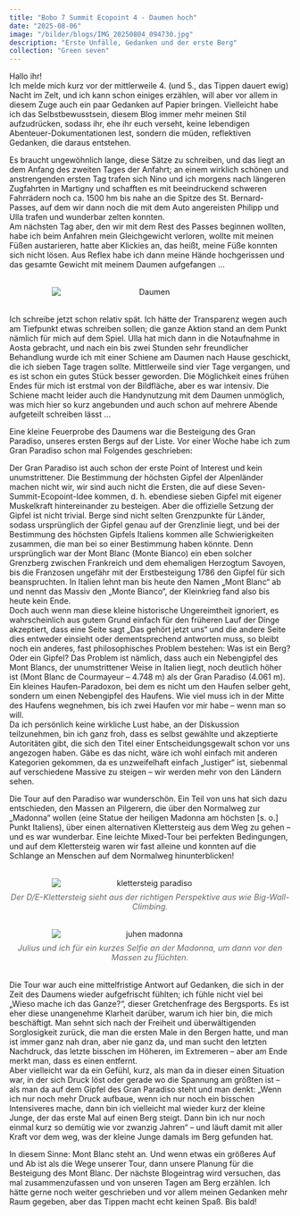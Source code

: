 ```yaml
---
title: "Bobo 7 Summit Ecopoint 4 - Daumen hoch"
date: "2025-08-06"
image: "/bilder/blogs/IMG_20250804_094730.jpg"
description: "Erste Unfälle, Gedanken und der erste Berg"
collection: "Green seven"
---
```


Hallo ihr!  
Ich melde mich kurz vor der mittlerweile 4. (und 5., das Tippen dauert ewig) Nacht im Zelt, und ich kann schon einiges erzählen, will aber vor allem in diesem Zuge auch ein paar Gedanken auf Papier bringen. Vielleicht habe ich das Selbstbewusstsein, diesem Blog immer mehr meinen Stil aufzudrücken, sodass ihr, ehe ihr euch verseht, keine lebendigen Abenteuer-Dokumentationen lest, sondern die müden, reflektiven Gedanken, die daraus entstehen.  

Es braucht ungewöhnlich lange, diese Sätze zu schreiben, und das liegt an dem Anfang des zweiten Tages der Anfahrt; an einem wirklich schönen und anstrengenden ersten Tag trafen sich Nino und ich morgens nach längeren Zugfahrten in Martigny und schafften es mit beeindruckend schweren Fahrrädern noch ca. 1500 hm bis nahe an die Spitze des St. Bernard-Passes, auf dem wir dann noch die mit dem Auto angereisten Philipp und Ulla trafen und wunderbar zelten konnten.  
Am nächsten Tag aber, den wir mit dem Rest des Passes beginnen wollten, habe ich beim Anfahren mein Gleichgewicht verloren, wollte mit meinen Füßen austarieren, hatte aber Klickies an, das heißt, meine Füße konnten sich nicht lösen. Aus Reflex habe ich dann meine Hände hochgerissen und das gesamte Gewicht mit meinem Daumen aufgefangen …

<figure style="margin: 2rem 0; text-align: center;">
  <img src="/bilder/blogs/IMG_20250802_150448.jpg" alt="Daumen" style="display: block; margin: 0 auto; max-width: 70%; height: auto;" />
</figure>

Ich schreibe jetzt schon relativ spät. Ich hätte der Transparenz wegen auch am Tiefpunkt etwas schreiben sollen; die ganze Aktion stand an dem Punkt nämlich für mich auf dem Spiel. Ulla hat mich dann in die Notaufnahme in Aosta gebracht, und nach ein bis zwei Stunden sehr freundlicher Behandlung wurde ich mit einer Schiene am Daumen nach Hause geschickt, die ich sieben Tage tragen sollte. Mittlerweile sind vier Tage vergangen, und es ist schon ein gutes Stück besser geworden. Die Möglichkeit eines frühen Endes für mich ist erstmal von der Bildfläche, aber es war intensiv. Die Schiene macht leider auch die Handynutzung mit dem Daumen unmöglich, was mich hier so kurz angebunden und auch schon auf mehrere Abende aufgeteilt schreiben lässt …

Eine kleine Feuerprobe des Daumens war die Besteigung des Gran Paradiso, unseres ersten Bergs auf der Liste. Vor einer Woche habe ich zum Gran Paradiso schon mal Folgendes geschrieben:

Der Gran Paradiso ist auch schon der erste Point of Interest und kein unumstrittener. Die Bestimmung der höchsten Gipfel der Alpenländer machen nicht wir, wir sind auch nicht die Ersten, die auf diese Seven-Summit-Ecopoint-Idee kommen, d. h. ebendiese sieben Gipfel mit eigener Muskelkraft hintereinander zu besteigen. Aber die offizielle Setzung der Gipfel ist nicht trivial. Berge sind nicht selten Grenzpunkte für Länder, sodass ursprünglich der Gipfel genau auf der Grenzlinie liegt, und bei der Bestimmung des höchsten Gipfels Italiens kommen alle Schwierigkeiten zusammen, die man bei so einer Bestimmung haben könnte. Denn ursprünglich war der Mont Blanc (Monte Bianco) ein eben solcher Grenzberg zwischen Frankreich und dem ehemaligen Herzogtum Savoyen, bis die Franzosen ungefähr mit der Erstbesteigung 1786 den Gipfel für sich beanspruchten. In Italien lehnt man bis heute den Namen „Mont Blanc“ ab und nennt das Massiv den „Monte Bianco“, der Kleinkrieg fand also bis heute kein Ende.  
Doch auch wenn man diese kleine historische Ungereimtheit ignoriert, es wahrscheinlich aus gutem Grund einfach für den früheren Lauf der Dinge akzeptiert, dass eine Seite sagt „Das gehört jetzt uns“ und die andere Seite dies entweder einsieht oder dementsprechend antworten muss, so bleibt noch ein anderes, fast philosophisches Problem bestehen: Was ist ein Berg? Oder ein Gipfel? Das Problem ist nämlich, dass auch ein Nebengipfel des Mont Blancs, der unumstrittener Weise in Italien liegt, noch deutlich höher ist (Mont Blanc de Courmayeur – 4.748 m) als der Gran Paradiso (4.061 m). Ein kleines Haufen-Paradoxon, bei dem es nicht um den Haufen selber geht, sondern um einen Nebengipfel des Haufens. Wie viel muss ich in der Mitte des Haufens wegnehmen, bis ich zwei Haufen vor mir habe – wenn man so will.  
Da ich persönlich keine wirkliche Lust habe, an der Diskussion teilzunehmen, bin ich ganz froh, dass es selbst gewählte und akzeptierte Autoritäten gibt, die sich den Titel einer Entscheidungsgewalt schon vor uns angezogen haben. Gäbe es das nicht, wäre ich wohl einfach mit anderen Kategorien gekommen, da es unzweifelhaft einfach „lustiger“ ist, siebenmal auf verschiedene Massive zu steigen – wir werden mehr von den Ländern sehen.

Die Tour auf den Paradiso war wunderschön. Ein Teil von uns hat sich dazu entschieden, den Massen an Pilgerern, die über den Normalweg zur „Madonna“ wollen (eine Statue der heiligen Madonna am höchsten [s. o.] Punkt Italiens), über einen alternativen Klettersteig aus dem Weg zu gehen – und es war wunderbar. Eine leichte Mixed-Tour bei perfekten Bedingungen, und auf dem Klettersteig waren wir fast alleine und konnten auf die Schlange an Menschen auf dem Normalweg hinunterblicken!

<figure style="margin: 2rem 0; text-align: center;">
  <img src="/bilder/blogs/IMG-20250804-WA0012.jpg" alt="klettersteig paradiso" style="display: block; margin: 0 auto; max-width: 70%; height: auto;" />
  <figcaption style="font-size: 0.9rem; color: #666; font-style: italic; margin-top: 0.5rem;">Der D/E-Klettersteig sieht aus der richtigen Perspektive aus wie Big-Wall-Climbing.
  </figcaption>
</figure>

<figure style="margin: 2rem 0; text-align: center;">
  <img src="/bilder/blogs/IMG-20250804-WA0014.jpg" alt="juhen madonna" style="display: block; margin: 0 auto; max-width: 70%; height: auto;" />
  <figcaption style="font-size: 0.9rem; color: #666; font-style: italic; margin-top: 0.5rem;">Julius und ich für ein kurzes Selfie an der Madonna, um dann vor den Massen zu flüchten.
  </figcaption>
</figure>

Die Tour war auch eine mittelfristige Antwort auf Gedanken, die sich in der Zeit des Daumens wieder aufgefrischt fühlten; ich fühle nicht viel bei „Wieso mache ich das Ganze?“, dieser Gretchenfrage des Bergsports. Es ist eher diese unangenehme Klarheit darüber, warum ich hier bin, die mich beschäftigt. Man sehnt sich nach der Freiheit und überwältigenden Sorglosigkeit zurück, die man die ersten Male in den Bergen hatte, und man ist immer ganz nah dran, aber nie ganz da, und man sucht den letzten Nachdruck, das letzte bisschen im Höheren, im Extremeren – aber am Ende merkt man, dass es einen entfernt.  
Aber vielleicht war da ein Gefühl, kurz, als man da in dieser einen Situation war, in der sich Druck löst oder gerade wo die Spannung am größten ist – als man da auf dem Gipfel des Gran Paradiso steht und man denkt: „Wenn ich nur noch mehr Druck aufbaue, wenn ich nur noch ein bisschen Intensiveres mache, dann bin ich vielleicht mal wieder kurz der kleine Junge, der das erste Mal auf einen Berg steigt. Dann bin ich nur noch einmal kurz so demütig wie vor zwanzig Jahren“ – und läuft damit mit aller Kraft vor dem weg, was der kleine Junge damals im Berg gefunden hat.

In diesem Sinne: Mont Blanc steht an. Und wenn etwas ein größeres Auf und Ab ist als die Wege unserer Tour, dann unsere Planung für die Besteigung des Mont Blanc. Der nächste Blogeintrag wird versuchen, das mal zusammenzufassen und von unseren Tagen am Berg erzählen. Ich hätte gerne noch weiter geschrieben und vor allem meinen Gedanken mehr Raum gegeben, aber das Tippen macht echt keinen Spaß. Bis bald!
